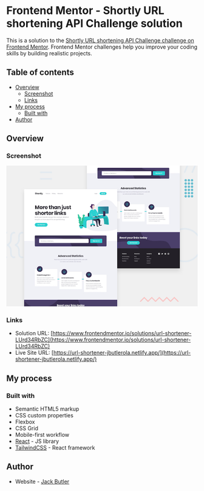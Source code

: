 # Frontend Mentor - Shortly URL shortening API Challenge solution

This is a solution to the [Shortly URL shortening API Challenge challenge on Frontend Mentor](https://www.frontendmentor.io/challenges/url-shortening-api-landing-page-2ce3ob-G). Frontend Mentor challenges help you improve your coding skills by building realistic projects. 

## Table of contents

- [Overview](#overview)
  - [Screenshot](#screenshot)
  - [Links](#links)
- [My process](#my-process)
  - [Built with](#built-with)
- [Author](#author)

## Overview

### Screenshot

![](./design/desktop-preview.jpg)

### Links

- Solution URL: [https://www.frontendmentor.io/solutions/url-shortener-LUrd34RbZC](https://www.frontendmentor.io/solutions/url-shortener-LUrd34RbZC)
- Live Site URL: [https://url-shortener-jbutlerola.netlify.app/](https://url-shortener-jbutlerola.netlify.app/)

## My process

### Built with

- Semantic HTML5 markup
- CSS custom properties
- Flexbox
- CSS Grid
- Mobile-first workflow
- [React](https://reactjs.org/) - JS library
- [TailwindCSS](https://tailwindcss.com) - React framework

## Author

- Website - [Jack Butler](https://www.jackbutler.dev)
